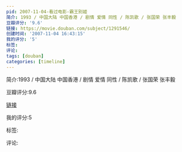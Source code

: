 ```yaml
---
pid: 2007-11-04-看过电影-霸王别姬
简介: 1993 / 中国大陆 中国香港 / 剧情 爱情 同性 / 陈凯歌 / 张国荣 张丰毅
豆瓣评分: '9.6'
链接: https://movie.douban.com/subject/1291546/
创建时间: '2007-11-04 16:43:15'
我的评分: '5'
标签:
评论:
tags: [douban]
categories: [timeline]
---
```

简介:1993 / 中国大陆 中国香港 / 剧情 爱情 同性 / 陈凯歌 / 张国荣 张丰毅

豆瓣评分:9.6

[链接](https://movie.douban.com/subject/1291546/)

我的评分:5

标签:

评论:


